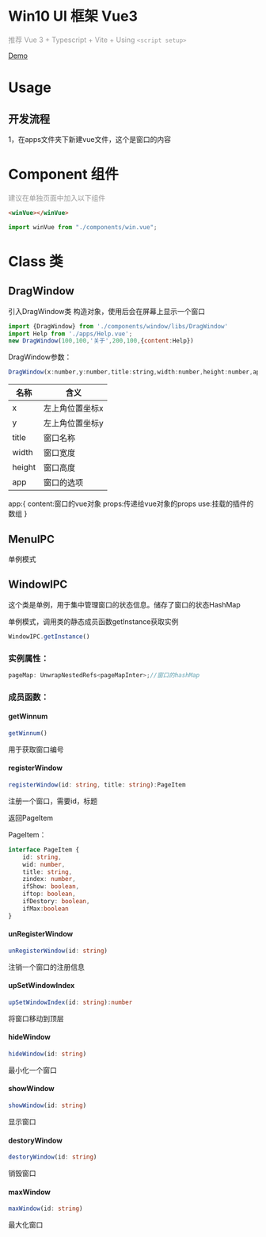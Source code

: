 <!--
 * @Author: zhangweiyuan-Royal
 * @LastEditTime: 2021-08-09 19:18:51
 * @Description: 
 * @FilePath: /myindex/README.md
-->
# Win10 UI 框架 Vue3

<span style="color:#999;text-align:center">推荐 Vue 3 + Typescript + Vite + Using `<script setup>`
</span>

<a href="http://myim.online" target="_blank">Demo</a>
<!-- : [myim.online](http://myim.online) -->

# Usage

## 开发流程

1，在apps文件夹下新建vue文件，这个是窗口的内容


# Component 组件

<span style="color:#999;text-align:center">
建议在单独页面中加入以下组件
</span>

```html
<winVue></winVue>
```
```js
import winVue from "./components/win.vue";
```
    
<!-- ### TaskBar
win10的任务栏
### MenuList
右键的菜单
### Desktop
桌面的图标
### Bluescen
屏幕状态 -->

# Class 类

## DragWindow

引入DragWindow类
构造对象，使用后会在屏幕上显示一个窗口

```js
import {DragWindow} from './components/window/libs/DragWindow'
import Help from './apps/Help.vue';
new DragWindow(100,100,'关于',200,100,{content:Help})

```

DragWindow参数：

```js
DragWindow(x:number,y:number,title:string,width:number,height:number,app:Object)
```

|  名称   | 含义  |
|  ----  | ----  |
| x  | 左上角位置坐标x |
| y  | 左上角位置坐标y |
| title  | 窗口名称 |
| width  | 窗口宽度 |
| height  | 窗口高度 |
| app  | 窗口的选项 |

app:{
    content:窗口的vue对象
    props:传递给vue对象的props
    use:挂载的插件的数组
}

## MenuIPC

单例模式

## WindowIPC

这个类是单例，用于集中管理窗口的状态信息。储存了窗口的状态HashMap

单例模式，调用类的静态成员函数getInstance获取实例

```js
WindowIPC.getInstance()
```
### 实例属性：

```ts
pageMap: UnwrapNestedRefs<pageMapInter>;//窗口的hashMap
```
### 成员函数：

#### getWinnum
```ts
getWinnum() 
```
用于获取窗口编号

#### registerWindow
```ts
registerWindow(id: string, title: string):PageItem 
```
注册一个窗口，需要id，标题

返回PageItem

PageItem：
```ts
interface PageItem {
    id: string,
    wid: number,
    title: string,
    zindex: number,
    ifShow: boolean,
    iftop: boolean,
    ifDestory: boolean,
    ifMax:boolean
}
```

#### unRegisterWindow
```ts
unRegisterWindow(id: string) 
```
注销一个窗口的注册信息


#### upSetWindowIndex
```ts
upSetWindowIndex(id: string):number
```
将窗口移动到顶层


#### hideWindow

```ts
hideWindow(id: string)
```
最小化一个窗口

#### showWindow

```ts
showWindow(id: string)
```
显示窗口

#### destoryWindow

```ts
destoryWindow(id: string)
```
销毁窗口

#### maxWindow

```ts
maxWindow(id: string) 
```
最大化窗口